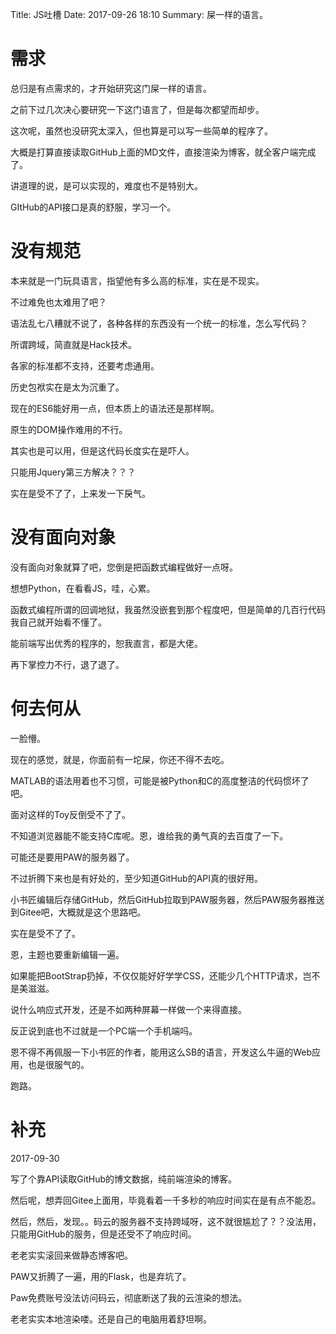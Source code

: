 Title: JS吐槽
Date: 2017-09-26 18:10
Summary: 屎一样的语言。

# 需求

总归是有点需求的，才开始研究这门屎一样的语言。

之前下过几次决心要研究一下这门语言了，但是每次都望而却步。

这次呢，虽然也没研究太深入，但也算是可以写一些简单的程序了。

大概是打算直接读取GitHub上面的MD文件，直接渲染为博客，就全客户端完成了。

讲道理的说，是可以实现的，难度也不是特别大。

GItHub的API接口是真的舒服，学习一个。

# 没有规范

本来就是一门玩具语言，指望他有多么高的标准，实在是不现实。

不过难免也太难用了吧？

语法乱七八糟就不说了，各种各样的东西没有一个统一的标准，怎么写代码？

所谓跨域，简直就是Hack技术。

各家的标准都不支持，还要考虑通用。

历史包袱实在是太为沉重了。

现在的ES6能好用一点，但本质上的语法还是那样啊。

原生的DOM操作难用的不行。

其实也是可以用，但是这代码长度实在是吓人。

只能用Jquery第三方解决？？？

实在是受不了了，上来发一下戾气。

# 没有面向对象

没有面向对象就算了吧，您倒是把函数式编程做好一点呀。

想想Python，在看看JS，哇，心累。

函数式编程所谓的回调地狱，我虽然没嵌套到那个程度吧，但是简单的几百行代码我自己就开始看不懂了。

能前端写出优秀的程序的，恕我直言，都是大佬。

再下掌控力不行，退了退了。

# 何去何从

一脸懵。

现在的感觉，就是，你面前有一坨屎，你还不得不去吃。

MATLAB的语法用着也不习惯，可能是被Python和C的高度整洁的代码惯坏了吧。

面对这样的Toy反倒受不了了。

不知道浏览器能不能支持C库呢。恩，谁给我的勇气真的去百度了一下。

可能还是要用PAW的服务器了。

不过折腾下来也是有好处的，至少知道GitHub的API真的很好用。

小书匠编辑后存储GitHub，然后GitHub拉取到PAW服务器，然后PAW服务器推送到Gitee吧，大概就是这个思路吧。

实在是受不了了。

恩，主题也要重新编辑一遍。

如果能把BootStrap扔掉，不仅仅能好好学学CSS，还能少几个HTTP请求，岂不是美滋滋。

说什么响应式开发，还是不如两种屏幕一样做一个来得直接。

反正说到底也不过就是一个PC端一个手机端吗。

恩不得不再佩服一下小书匠的作者，能用这么SB的语言，开发这么牛逼的Web应用，也是很服气的。

跑路。

# 补充

2017-09-30

写了个靠API读取GitHub的博文数据，纯前端渲染的博客。

然后呢，想弄回Gitee上面用，毕竟看着一千多秒的响应时间实在是有点不能忍。

然后，然后，发现。。码云的服务器不支持跨域呀，这不就很尴尬了？？没法用，只能用GitHub的服务，但是还受不了响应时间。

老老实实滚回来做静态博客吧。

PAW又折腾了一遍，用的Flask，也是弃坑了。

Paw免费账号没法访问码云，彻底断送了我的云渲染的想法。

老老实实本地渲染喽。还是自己的电脑用着舒坦啊。

